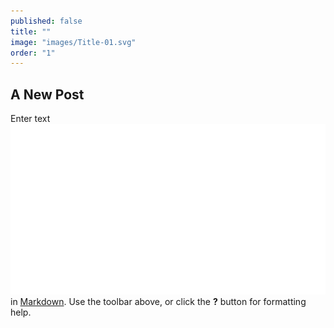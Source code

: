 ```yaml
---
published: false
title: ""
image: "images/Title-01.svg"
order: "1"
---
```


## A New Post

Enter text![Title-01.svg](/images/Title-01.svg)
 in [Markdown](http://daringfireball.net/projects/markdown/). Use the toolbar above, or click the **?** button for formatting help.

